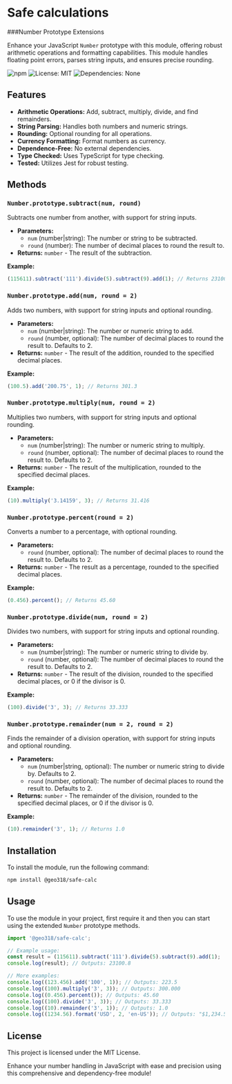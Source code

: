 # Safe calculations 
###Number Prototype Extensions

Enhance your JavaScript `Number` prototype with this module, offering robust arithmetic operations and formatting capabilities. This module handles floating point errors, parses string inputs, and ensures precise rounding.

![npm](https://img.shields.io/npm/v/number-prototype-extensions) ![License: MIT](https://img.shields.io/badge/License-MIT-yellow.svg) ![Dependencies: None](https://img.shields.io/badge/Dependencies-None-brightgreen)

## Features

- **Arithmetic Operations:** Add, subtract, multiply, divide, and find remainders.
- **String Parsing:** Handles both numbers and numeric strings.
- **Rounding:** Optional rounding for all operations.
- **Currency Formatting:** Format numbers as currency.
- **Dependence-Free:** No external dependencies.
- **Type Checked:** Uses TypeScript for type checking.
- **Tested:** Utilizes Jest for robust testing.

## Methods

### `Number.prototype.subtract(num, round)`

Subtracts one number from another, with support for string inputs.

- **Parameters:**
  - `num` (number|string): The number or string to be subtracted.
  - `round` (number): The number of decimal places to round the result to.
- **Returns:** `number` - The result of the subtraction.

**Example:**
```javascript
(115611).subtract('111').divide(5).subtract(9).add(1); // Returns 23100.8
```

### `Number.prototype.add(num, round = 2)`

Adds two numbers, with support for string inputs and optional rounding.

- **Parameters:**
  - `num` (number|string): The number or numeric string to add.
  - `round` (number, optional): The number of decimal places to round the result to. Defaults to 2.
- **Returns:** `number` - The result of the addition, rounded to the specified decimal places.

**Example:**
```javascript
(100.5).add('200.75', 1); // Returns 301.3
```

### `Number.prototype.multiply(num, round = 2)`

Multiplies two numbers, with support for string inputs and optional rounding.

- **Parameters:**
  - `num` (number|string): The number or numeric string to multiply.
  - `round` (number, optional): The number of decimal places to round the result to. Defaults to 2.
- **Returns:** `number` - The result of the multiplication, rounded to the specified decimal places.

**Example:**
```javascript
(10).multiply('3.14159', 3); // Returns 31.416
```

### `Number.prototype.percent(round = 2)`

Converts a number to a percentage, with optional rounding.

- **Parameters:**
  - `round` (number, optional): The number of decimal places to round the result to. Defaults to 2.
- **Returns:** `number` - The result as a percentage, rounded to the specified decimal places.

**Example:**
```javascript
(0.456).percent(); // Returns 45.60
```
### `Number.prototype.divide(num, round = 2)`

Divides two numbers, with support for string inputs and optional rounding.

- **Parameters:**
  - `num` (number|string): The number or numeric string to divide by.
  - `round` (number, optional): The number of decimal places to round the result to. Defaults to 2.
- **Returns:** `number` - The result of the division, rounded to the specified decimal places, or 0 if the divisor is 0.

**Example:**
```javascript
(100).divide('3', 3); // Returns 33.333
```

### `Number.prototype.remainder(num = 2, round = 2)`

Finds the remainder of a division operation, with support for string inputs and optional rounding.

- **Parameters:**
  - `num` (number|string, optional): The number or numeric string to divide by. Defaults to 2.
  - `round` (number, optional): The number of decimal places to round the result to. Defaults to 2.
- **Returns:** `number` - The remainder of the division, rounded to the specified decimal places, or 0 if the divisor is 0.

**Example:**
```javascript
(10).remainder('3', 1); // Returns 1.0
```

## Installation

To install the module, run the following command:

```sh
npm install @geo318/safe-calc
```
## Usage

To use the module in your project, first require it and then you can start using the extended `Number` prototype methods.

```javascript
import '@geo318/safe-calc';

// Example usage:
const result = (115611).subtract('111').divide(5).subtract(9).add(1);
console.log(result); // Outputs: 23100.8

// More examples:
console.log((123.456).add('100', 1)); // Outputs: 223.5
console.log((100).multiply('3', 3)); // Outputs: 300.000
console.log((0.456).percent()); // Outputs: 45.60
console.log((100).divide('3', 3)); // Outputs: 33.333
console.log((10).remainder('3', 1)); // Outputs: 1.0
console.log((1234.56).format('USD', 2, 'en-US')); // Outputs: "$1,234.56"
```

## License

This project is licensed under the MIT License.

Enhance your number handling in JavaScript with ease and precision using this comprehensive and dependency-free module!

